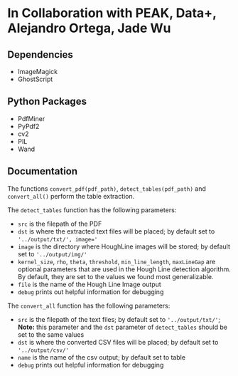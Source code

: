 # In Collaboration with PEAK, Data+, Alejandro Ortega, Jade Wu
## Dependencies
* ImageMagick
* GhostScript
## Python Packages
* PdfMiner
* PyPdf2
* cv2
* PIL
* Wand

## Documentation
The functions `convert_pdf(pdf_path)`, `detect_tables(pdf_path)` and `convert_all()` perform the table extraction. 

The `detect_tables` function has the following parameters:
* `src` is the filepath of the PDF
* `dst` is  where the extracted text files will be placed; by default set to `'../output/txt/', image='`
* `image` is the directory where HoughLine images will be  stored; by default set to `'../output/img/'`
* `kernel_size`, `rho`, `theta`, `threshold`, `min_line_length`, `maxLineGap` are optional parameters that are used in the Hough Line detection algorithm. By default, they are set to the values we found most generalizable.
* `file` is the name of the Hough Line Image output
* `debug` prints out helpful information for debugging

The `convert_all` function has the following parameters:
* `src` is the filepath of the text files; by default set to `'../output/txt/'`; __Note:__ this parameter and the `dst` parameter of `detect_tables` should be set to the same values
* `dst` is where the converted CSV files will be placed; by default set to `'../output/csv/'`
* `name` is the name of the csv output; by default set to table
* `debug` prints out helpful information for debugging

